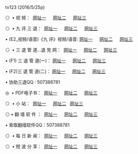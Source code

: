 tv123 (2016/5/25p)
<p>◎   • 视 频： 
<a href="http://52.196.184.227/tv/" target="_blank">网址一</a> 　 
<a href="http://52.196.184.227/9018.html" target="_blank">网址二</a> 　 
<a href="http://52.196.184.227/9199.html" target="_blank">网址三</a></p>
<p>◎   • 九 评.三 退：  
<a href="http://52.196.184.227/t/" target="_blank">网址一</a> 　 
<a href="http://52.196.184.227/v/" target="_blank">网址二</a> 　 
<a href="http://52.196.184.227/tt/" target="_blank">网址三</a> 　</p>
<p>  • (E2_视频/语音)《九 评》视频/语音: 
<a href="http://52.196.184.227/v/" target="_blank">网址一</a> 　 
<a href="http://52.196.184.227/v/" target="_blank">网址二</a> 　 
<a href="http://52.196.184.227/v/" target="_blank">网址三</a></p>
<p>◎   • 三 退 管 道...退 党 网：  
<a href="http://52.196.184.227/go/8/" target="_blank">网址一</a> 　 
<a href="http://52.196.184.227/go/8/" target="_blank">网址二</a> 　 
<a href="http://52.196.184.227/go/8/" target="_blank">网址三</a></p>
<p>  • (F1) 三 退 管 道(一)： 
<a href="http://52.196.184.227/d/" target="_blank">网址一</a> 　 
<a href="http://52.196.184.227/d/" target="_blank">网址二</a> 　 
<a href="http://52.196.184.227/d/" target="_blank">网址三</a></p>
<p>  • (F2)三 退 管 道(二)： 
<a href="http://52.196.184.227/dd/" target="_blank">网址一</a> 　 
<a href="http://52.196.184.227/dd/" target="_blank">网址二</a> 　 
<a href="http://52.196.184.227/dd/" target="_blank">网址三</a></p>
<p>  • 协助三退QQ : 507388781</p>
<p>◎   • PDF电子书：  
<a href="http://52.196.184.227/p/" target="_blank">网址一</a> 　 
<a href="http://52.196.184.227/p/" target="_blank">网址二</a> 　 
<a href="http://52.196.184.227/p/" target="_blank">网址三</a></p>
<p>◎ </span>  •  小 站：  
<a href="http://52.196.184.227/" target="_blank">网址一</a> 　 
<a href="http://52.196.184.227/" target="_blank">网址二</a>   
<a href="http://52.196.184.227/" target="_blank">网址三</a></p>
<p>◎  • 翻 墙 软 件 ：  
<a href="http://52.196.184.227/f/" target="_blank">网址一</a> 　 
<a href="http://52.196.184.227/ff/" target="_blank">网址二</a> 　 
<a href="http://52.196.184.227/f/" target="_blank">网址三</a></p>
<p>  • 索取翻墙软件QQ：507388781</p>
<p>◎ </span>  • 每 日 新 闻：  
<a href="http://52.196.184.227/day/" target="_blank">网址一</a> 　 
<a href="http://52.196.184.227/day/" target="_blank">网址二</a> 　 
<a href="http://52.196.184.227/day/" target="_blank">网址三</a></p>
<p>◎ </span>  • 短 波 分 享：  
<a href="http://52.196.184.227/h/" target="_blank">网址一</a> 　 
<a href="http://52.196.184.227/h/" target="_blank">网址二</a> 　 
<a href="http://52.196.184.227/h/" target="_blank">网址三</a></p>
